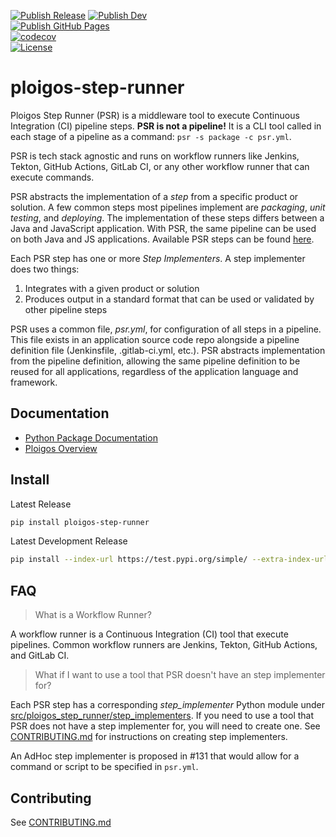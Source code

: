 [![Publish Release](https://github.com/ploigos/ploigos-step-runner/workflows/Publish%20Release/badge.svg)](https://github.com/ploigos/ploigos-step-runner/actions?query=workflow%3A%22Publish+Release%22)
[![Publish Dev](https://github.com/ploigos/ploigos-step-runner/workflows/Publish%20Dev/badge.svg?branch=main)](https://github.com/ploigos/ploigos-step-runner/actions?query=workflow%3A%22Publish+Dev%22+branch%3Amain)
<br />
[![Publish GitHub Pages](https://github.com/ploigos/ploigos-step-runner/workflows/Publish%20GitHub%20Pages/badge.svg?branch=main)](https://github.com/ploigos/ploigos-step-runner/actions?query=workflow%3A%22Publish+GitHub+Pages%22+branch%3Amain)
<br />
[![codecov](https://codecov.io/gh/ploigos/ploigos-step-runner/branch/main/graph/badge.svg)](https://codecov.io/gh/ploigos/ploigos-step-runner)
<br />
[![License](https://img.shields.io/github/license/ploigos/ploigos-step-runner?color=informational)](LICENSE)

# ploigos-step-runner

Ploigos Step Runner (PSR) is a middleware tool to execute Continuous
Integration (CI) pipeline steps.  **PSR is not a pipeline!** It is a CLI tool
called in each stage of a pipeline as a command: `psr -s package -c psr.yml`.

PSR is tech stack agnostic and runs on workflow runners like Jenkins, Tekton,
GitHub Actions, GitLab CI, or any other workflow runner that can execute
commands.

PSR abstracts the implementation of a *step* from a specific product or
solution. A few common steps most pipelines implement are *packaging*, *unit
testing*, and *deploying*. The implementation of these steps differs between a
Java and JavaScript application. With PSR, the same pipeline can be used on
both Java and JS applications. Available PSR steps can be found
[here](https://ploigos.github.io/ploigos-step-runner/#step-configuration).

Each PSR step has one or more *Step Implementers*. A step implementer does two
things:

1. Integrates with a given product or solution
2. Produces output in a standard format that can be used or validated by other
pipeline steps

PSR uses a common file, *psr.yml*, for configuration of all steps in a
pipeline. This file exists in an application source code repo alongside a
pipeline definition file (Jenkinsfile, .gitlab-ci.yml, etc.). PSR abstracts
implementation from the pipeline definition, allowing the same pipeline
definition to be reused for all applications, regardless of the application
language and framework.

## Documentation

- [Python Package Documentation](https://ploigos.github.io/ploigos-step-runner/)
- [Ploigos Overview](https://ploigos.github.io/ploigos-docs/)

## Install

Latest Release

```bash
pip install ploigos-step-runner
```

Latest Development Release

```bash
pip install --index-url https://test.pypi.org/simple/ --extra-index-url https://pypi.org/simple ploigos-step-runner
```

## FAQ

> What is a Workflow Runner?

A workflow runner is a Continuous Integration (CI) tool that execute pipelines. Common workflow runners are Jenkins, Tekton, GitHub Actions, and GitLab CI.

> What if I want to use a tool that PSR doesn't have an step implementer for?

Each PSR step has a corresponding *step_implementer* Python module under
[src/ploigos_step_runner/step_implementers](src/ploigos_step_runner/step_implementers).
If you need to use a tool that PSR does not have a step implementer for, you
will need to create one. See [CONTRIBUTING.md](CONTRIBUTING.md) for
instructions on creating step implementers.

An AdHoc step implementer is proposed in #131 that would allow for a command or
script to be specified in `psr.yml`.

## Contributing

See [CONTRIBUTING.md](CONTRIBUTING.md)
